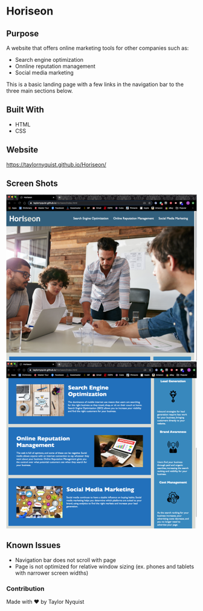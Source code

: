  # Horiseon

## Purpose
A website that offers online marketing tools for other companies such as:
* Search engine optimization
* Onnline reputation management
* Social media marketing

This is a basic landing page with a few links in the navigation bar to the three main sections below.

## Built With
* HTML
* CSS

## Website
https://taylornyquist.github.io/Horiseon/

## Screen Shots

 <img src="./assets/images/screen-shot1.png" alt="" />
 <img src="./assets/images/screen-shot2.png" alt="" /> 

 ## Known Issues
* Navigation bar does not scroll with page
* Page is not optimized for relative window sizing (ex. phones and tablets with narrower screen widths)

### Contribution
Made with ❤️ by Taylor Nyquist